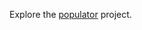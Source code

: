 Explore the [populator](https://github.com/alexanderfefelov/docker-bgbilling/tree/master/populator/container/app) project.
